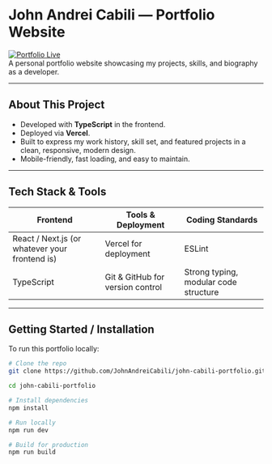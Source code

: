 # John Andrei Cabili — Portfolio Website

[![Portfolio Live](https://img.shields.io/badge/Live-View-blue)](https://johnandreicabili.vercel.app)  
A personal portfolio website showcasing my projects, skills, and biography as a developer.

---

## About This Project

- Developed with **TypeScript** in the frontend.  
- Deployed via **Vercel**.  
- Built to express my work history, skill set, and featured projects in a clean, responsive, modern design.  
- Mobile-friendly, fast loading, and easy to maintain.

---

## Tech Stack & Tools

| Frontend | Tools & Deployment | Coding Standards |
|----------|---------------------|-------------------|
| React / Next.js (or whatever your frontend is) | Vercel for deployment | ESLint |
| TypeScript | Git & GitHub for version control | Strong typing, modular code structure |

---

## Getting Started / Installation

To run this portfolio locally:

```bash
# Clone the repo
git clone https://github.com/JohnAndreiCabili/john-cabili-portfolio.git

cd john-cabili-portfolio

# Install dependencies
npm install

# Run locally
npm run dev

# Build for production
npm run build
